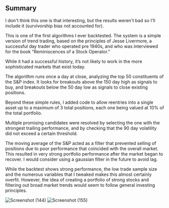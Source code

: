 ## Summary

I don't think this one is that interesting, but the results weren't bad so I'll include it (survivorship bias not accounted for).

This is one of the first algorithms I ever backtested. The system is a simple version of trend trading, based on the principles of Jesse Livermore, a successful day trader who operated pre 1940s, and who was interviewed for the book “Reminiscences of a Stock Operator.”

While it had a successful history, it’s not likely to work in the more sophisticated markets that exist today. 

The algorithm runs once a day at close, analyzing the top 50 constituents of the S&P index. It looks for breakouts above the 150 day high as signals to buy, and breakouts below the 50 day low as  signals to close existing positions. 

Beyond these simple rules, I added code to allow reentries into a single asset up to a maximum of 3 total positions, each one being valued at 10% of the total portfolio. 

Multiple promising candidates were resolved by selecting the one with the strongest trailing performance, and by checking that the 90 day volatility did not exceed a certain threshold. 

The moving average of the S&P acted as a filter that prevented selling of positions due to poor performance that coincided with the overall market. This resulted in very strong portfolio performance after the market began to recover. I would consider using a gaussian filter in the future to avoid lag. 

While the backtest shows strong performance, the low trade sample size and the numerous variables that I tweaked makes this almost certainly overfit. However, the idea of creating a portfolio of strong stocks and filtering out broad market trends would seem to follow general investing principles. 

![Screenshot (144)](https://user-images.githubusercontent.com/102199762/211978177-778ebb3a-0414-4e98-aac8-4c96f03874c6.png)
![Screenshot (155)](https://user-images.githubusercontent.com/102199762/211978189-bef89e05-16ff-4287-8275-437d2bd94ccc.png)

